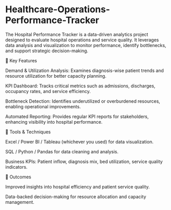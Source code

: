 # Healthcare-Operations-Performance-Tracker
The Hospital Performance Tracker is a data-driven analytics project designed to evaluate hospital operations and service quality. It leverages data analysis and visualization to monitor performance, identify bottlenecks, and support strategic decision-making.

🔹 Key Features

Demand & Utilization Analysis: Examines diagnosis-wise patient trends and resource utilization for better capacity planning.

KPI Dashboard: Tracks critical metrics such as admissions, discharges, occupancy rates, and service efficiency.

Bottleneck Detection: Identifies underutilized or overburdened resources, enabling operational improvements.

Automated Reporting: Provides regular KPI reports for stakeholders, enhancing visibility into hospital performance.

🔹 Tools & Techniques

Excel / Power BI / Tableau (whichever you used) for data visualization.

SQL / Python / Pandas for data cleaning and analysis.

Business KPIs: Patient inflow, diagnosis mix, bed utilization, service quality indicators.

🔹 Outcomes

Improved insights into hospital efficiency and patient service quality.

Data-backed decision-making for resource allocation and capacity management.
